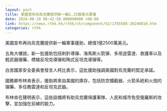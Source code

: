 ```yaml
---
layout: post
title: 美國宣布向烏克蘭提供新一輪1.25億美元軍援
date: 2024-08-10 06:42:58.000000000 +08:00
link: https://news.rthk.hk/rthk/ch/component/k2/1765588-20240810.htm
categories: rthk
---
```


美國宣布再向烏克蘭提供新一輪軍事援助，總值1億2500萬美元。

五角大樓說，新一批援助包括刺針導彈、海馬斯火箭彈、多用途雷達、救護車以及輕武器彈藥、標槍反坦克導彈和陶式反坦克導彈等。

白宮國家安全委員會發言人柯比表示，這批援助強調美國對烏克蘭的堅定承諾。

國務卿布林肯表示，援助將來自美國的庫存，包括防空攔截器、火箭系統和火炮的彈藥、多任務雷達和反坦克武器。

布林肯在聲明表示，這些設備將有助烏克蘭保護軍隊、人民和城市免受俄羅斯的攻擊，並加強在前線的能力。
